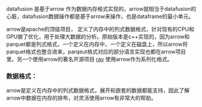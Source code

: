 datafusion 是基于arrow 作为数据内存格式实现的，arrow就相当于datafusion的心脏，datafusion数据操作都是基于arrow来操作，也是dataframe的最小单元。

arrow是apache的顶级项目， 定义了内存中的列式数据格式，针对现有的CPU和GPU做了优化，用于处理大数据的分析。原始版本是c++实现的，因为arrow和parquet都是列式格式，一个定义在内存中，一个定义在磁盘上，所以arrow将parquet格式也整合进来，parqeut格式对应的部分语言实现也都在arrow项目里。另一个使用arrow的著名开源项目 [ray](https://www.ray.io) 使用arrow作为系列化格式。

### 数据格式：
arrow是定义在内存中的列式数据格式，展开和嵌套的数据都能支持，因此了解arrow中数据在内存的排布，对灵活使用arrow有非常大的帮助。

